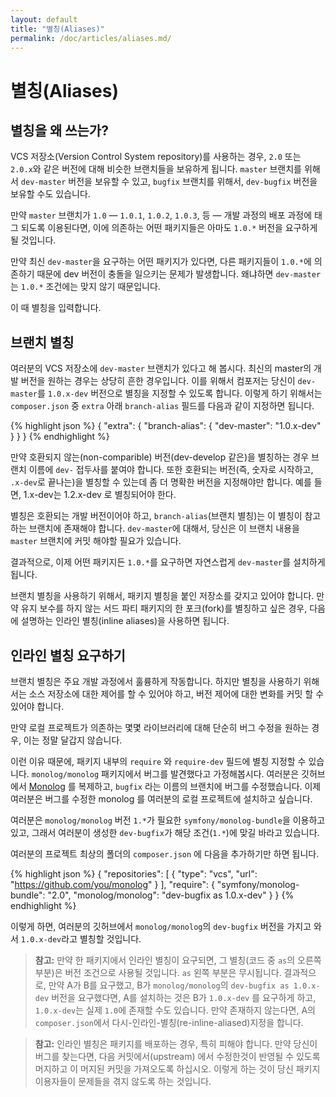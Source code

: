 ```yaml
---
layout: default
title: "별칭(Aliases)"
permalink: /doc/articles/aliases.md/
---
```


# 별칭(Aliases)

## 별칭을 왜 쓰는가?

VCS 저장소(Version Control System repository)를 사용하는 경우, `2.0` 또는 `2.0.x`와 같은 버전에
대해 비슷한 브랜치들을 보유하게 됩니다. `master` 브랜치를 위해서 `dev-master` 버전을 보유할
수 있고, `bugfix` 브랜치를 위해서, `dev-bugfix` 버전을 보유할 수도 있습니다. 

만약 `master` 브랜치가 `1.0` ― `1.0.1`, `1.0.2`, `1.0.3`, 등 ― 개발 과정의 배포 과정에
태그 되도록 이용된다면, 이에 의존하는 어떤 패키지들은 아마도 `1.0.*` 버전을 요구하게 될 것입니다.

만약 최신 `dev-master`을 요구하는 어떤 패키지가 있다면, 다른 패키지들이 `1.0.*`에 의존하기 때문에
dev 버전이 충돌을 일으키는 문제가 발생합니다. 왜냐하면 `dev-master`는 `1.0.*` 조건에는 맞지 않기
때문입니다.

이 때 별칭을 입력합니다.

## 브랜치 별칭

여러분의 VCS 저장소에 `dev-master` 브랜치가 있다고 해 봅시다. 최신의 master의 개발 버전을 원하는 경우는 상당히 흔한 경우입니다. 이를 위해서 컴포저는 당신이 `dev-master`를 `1.0.x-dev` 버전으로 별칭을 지정할 수 있도록 합니다. 이렇게 하기 위해서는 `composer.json` 중 `extra` 아래 `branch-alias` 필드를 다음과 같이 지정하면 됩니다.

{% highlight json %}
{
    "extra": {
        "branch-alias": {
            "dev-master": "1.0.x-dev"
        }
    }
}
{% endhighlight %}

만약 호환되지 않는(non-comparible) 버전(dev-develop 같은)을 별칭하는 경우 브랜치 이름에 `dev-` 접두사를 붙여야 합니다. 또한 호환되는 버전(즉, 숫자로 시작하고, `.x-dev`로 끝나는)을 별칭할 수 있는데 좀 더 명확한 버전을 지정해야만 합니다. 예를 들면, 1.x-dev는 1.2.x-dev 로 별칭되어야 한다.

별칭은 호환되는 개발 버전이어야 하고, `branch-alias`(브랜치 별칭)는 이 별칭이 참고하는 브랜치에 존재해야 합니다. `dev-master`에 대해서, 당신은 이 브랜치 내용을 `master` 브랜치에 커밋 해야할 필요가 있습니다. 

결과적으로, 이제 어떤 패키지든 `1.0.*`를 요구하면 자연스럽게 `dev-master`를 설치하게 됩니다.

브랜치 별칭을 사용하기 위해서, 패키지 별칭을 붙인 저장소를 갖지고 있어야 합니다. 만약 유지 보수를 하지 않는 서드 파티 패키지의 한 포크(fork)를 별칭하고 싶은 경우, 다음에 설명하는 인라인 별칭(inline aliases)을 사용하면 됩니다.

## 인라인 별칭 요구하기

브랜치 별칭은 주요 개발 과정에서 훌륭하게 작동합니다. 하지만 별칭을 사용하기 위해서는 소스 저장소에 대한 제어를 할 수 있어야 하고, 버전 제어에 대한 변화를 커밋 할 수 있어야 합니다. 

만약 로컬 프로젝트가 의존하는 몇몇 라이브러리에 대해 단순히 버그 수정을 원하는 경우, 이는 정말 달갑지 않습니다.

이런 이유 때문에, 패키지 내부의 `require` 와 `require-dev` 필드에 별칭 지정할 수 있습니다. `monolog/monolog` 패키지에서 버그를 발견했다고 가정해봅시다. 여러분은 깃허브에서 [Monolog](https://github.com/Seldaek/monolog) 를 복제하고, `bugfix` 라는 이름의 브랜치에 버그를 수정했습니다. 이제 여러분은 버그를 수정한 monolog 를 여러분의 로컬 프로젝트에 설치하고 싶습니다.

여러분은 `monolog/monolog` 버전 `1.*`가 필요한 `symfony/monolog-bundle`을 이용하고 있고, 그래서 여러분이 생성한 `dev-bugfix`가 해당 조건(`1.*`)에 맞길 바라고 있습니다.

여러분의 프로젝트 최상의 폴더의 `composer.json` 에 다음을 추가하기만 하면 됩니다.

{% highlight json %}
{
    "repositories": [
        {
            "type": "vcs",
            "url": "https://github.com/you/monolog"
        }
    ],
    "require": {
        "symfony/monolog-bundle": "2.0",
        "monolog/monolog": "dev-bugfix as 1.0.x-dev"
    }
}
{% endhighlight %}

이렇게 하면, 여러분의 깃허브에서 `monolog/monolog`의 `dev-bugfix` 버전을 가지고 와서 `1.0.x-dev`라고 별칭할 것입니다. 

> **참고:** 만약 한 패키지에서 인라인 별칭이 요구되면, 그 별칭(코드 중 `as`의 오른쪽 부분)은 버전 조건으로 사용될 것입니다. 
> `as` 왼쪽 부분은 무시됩니다. 결과적으로, 만약 A가 B를 요구했고, B가 `monolog/monolog`의
> `dev-bugfix as 1.0.x-dev` 버전을 요구했다면, A를 설치하는 것은 B가 `1.0.x-dev`
> 를 요구하게 하고, `1.0.x-dev`는 실제 `1.0`에 존재할 수도 있습니다.
> 만약 존재하지 않는다면, A의 `composer.json`에서 다시-인라인-별칭(re-inline-aliased)지정을 합니다.


> **참고:** 인라인 별칭은 패키지를 배포하는 경우, 특히 피해야 합니다. 만약 당신이 버그를 찾는다면, 다음 커밋에서(upstream) 에서 수정한것이 반영될 수 있도록 머지하고 이 머지된 커밋을 가져오도록 하십시오. 
> 이렇게 하는 것이 당신 패키지 이용자들이 문제들을 겪지 않도록 하는 것입니다. 
